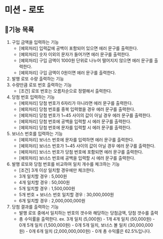 # 미션 - 로또

## 🚀기능 목록

1. 구입 금액을 입력하는 기능
   - [예외처리] 입력값에 공백이 포함되어 있으면 에러 문구를 출력한다.
   - [예외처리] 숫자 이외의 문자가 들어가면 에러 문구를 출력한다.
   - [예외처리] 구입 금액이 1000원 단위로 나누어 떨어지지 않으면 에러 문구를 출력한다.
   - [예외처리] 구입 금액이 0원이면 에러 문구를 출력한다.
2. 발행 로또 수량 출력하는 기능
3. 수량만큼 로또 번호 출력하는 기능
   - [조건] 로또 번호는 오름차순으로 정렬해서 출력한다.
4. 당첨 번호 입력하는 기능
   - [예외처리] 당첨 번호가 6자리가 아니라면 에러 문구를 출력한다.
   - [예외처리] 당첨 번호를 중복 입력했을 경우 에러 문구를 출력한다.
   - [예외처리] 당첨 번호가 1~45 사이의 값이 아닐 경우 에러 문구를 출력한다.
   - [예외처리] 당첨 번호에 공백을 입력할 시 에러 문구를 출력한다.
   - [예외처리] 당첨 번호에 문자를 입력할 시 에러 문구를 출력한다.
5. 보너스 번호를 입력하는 기능
   - [예외처리] 보너스 번호에 문자를 입력하면 에러 문구를 출력한다.
   - [예외처리] 보너스 번호가 1~45 사이의 값이 아닐 경우 에러 문구를 출력한다.
   - [예외처리] 보너스 번호가 당첨 번호에 포함되면 에러 문구를 출력한다.
   - [예외처리] 보너스 번호에 공백을 입력할 시 에러 문구를 출력한다.
6. 발행 로또와 당첨 번호를 비교하여 일치 개수를 체크하는 기능
   - [조건] 3개 이상 일치할 경우에만 체크한다.
   - 3개 일치할 경우 : 5,000원
   - 4개 일치할 경우 : 50,000원
   - 5개 일치할 경우 : 1,500,000원
   - 5개 번호 + 보너스 번호 일치할 경우 : 30,000,000원
   - 6개 일치할 경우 : 2,000,000,000원
7. 당첨 결과를 출력하는 기능
   - 발행 로또 중에서 일치하는 번호의 갯수와 해당하는 당첨금액, 당첨 갯수를 출력
   - 총 수익률을 출력한다.
     ex.
     3개 일치 (5,000원) - 1개
     4개 일치 (50,000원) - 0개
     5개 일치 (1,500,000원) - 0개
     5개 일치, 보너스 볼 일치 (30,000,000원) - 0개
     6개 일치 (2,000,000,000원) - 0개
     총 수익률은 62.5%입니다.
